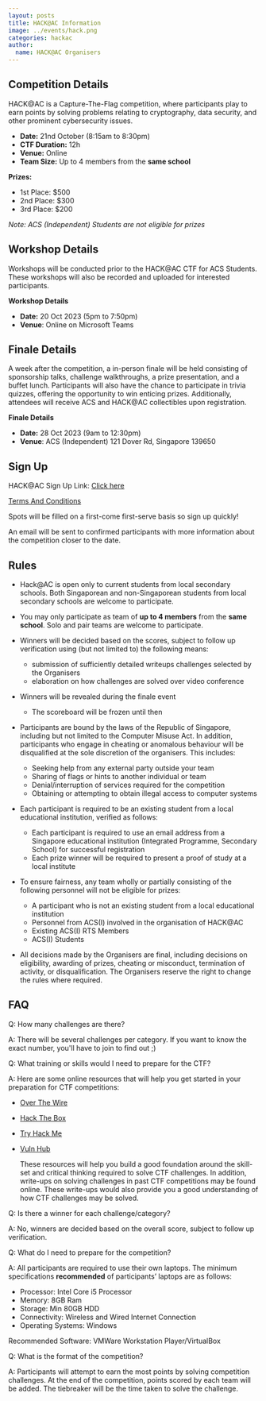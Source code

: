 ```yaml
---
layout: posts
title: HACK@AC Information
image: ../events/hack.png
categories: hackac
author:
  name: HACK@AC Organisers
---
```

## Competition Details

HACK@AC is a Capture-The-Flag competition, where participants play to earn points by solving problems relating to cryptography, data security, and other prominent cybersecurity issues.

* **Date:** 21nd October (8:15am to 8:30pm)
* **CTF Duration:** 12h
* **Venue:** Online
* **Team Size:** Up to 4 members from the **same school**

**Prizes:**
* 1st Place: $500
* 2nd Place: $300
* 3rd Place: $200

*Note: ACS (Independent) Students are not eligible for prizes*

## Workshop Details

Workshops will be conducted prior to the HACK@AC CTF for ACS Students. These workshops will also be recorded and uploaded for interested participants. 

**Workshop Details**  
* **Date:** 20 Oct 2023 (5pm to 7:50pm)
* **Venue**: Online on Microsoft Teams

## Finale Details

A week after the competition, a in-person finale will be held consisting of sponsorship talks, challenge walkthroughs, a prize presentation, and a buffet lunch. Participants will also have the chance to participate in trivia quizzes, offering the opportunity to win enticing prizes. Additionally, attendees will receive ACS and HACK@AC collectibles upon registration.

**Finale Details**  
* **Date:** 28 Oct 2023 (9am to 12:30pm)
* **Venue**: ACS (Independent) 121 Dover Rd, Singapore 139650

## Sign Up

HACK@AC Sign Up Link: [Click here](https://forms.office.com/r/ZEaq33D4mc)  

[Terms And Conditions](https://8059blank.github.io/hackac/HACK@AC-Conditions/)  

Spots will be filled on a first-come first-serve basis so sign up quickly!  

An email will be sent to confirmed participants with more information about the competition closer to the date.

## Rules

* Hack@AC is open only to current students from local secondary schools. Both Singaporean and non-Singaporean students from local secondary schools are welcome to participate.

* You may only participate as team of **up to 4 members** from the **same school**. Solo and pair teams are welcome to participate.

* Winners will be decided based on the scores, subject to follow up verification using (but not limited to) the following means:
  * submission of sufficiently detailed writeups challenges selected by the Organisers
  * elaboration on how challenges are solved over video conference

* Winners will be revealed during the finale event
  * The scoreboard will be frozen until then

* Participants are bound by the laws of the Republic of Singapore, including but not limited to the Computer Misuse Act. In addition, participants who engage in cheating or anomalous behaviour will be disqualified at the sole discretion of the organisers. This includes:
  * Seeking help from any external party outside your team
  * Sharing of flags or hints to another individual or team
  * Denial/interruption of services required for the competition
  * Obtaining or attempting to obtain illegal access to computer systems

* Each participant is required to be an existing student from a local educational institution, verified as follows:
  * Each participant is required to use an email address from a Singapore educational institution (Integrated Programme, Secondary School) for successful registration
  * Each prize winner will be required to present a proof of study at a local institute

* To ensure fairness, any team wholly or partially consisting of the following personnel will not be eligible for prizes:
  * A participant who is not an existing student from a local educational institution
  * Personnel from ACS(I) involved in the organisation of HACK@AC
  * Existing ACS(I) RTS Members
  * ACS(I) Students
  
* All decisions made by the Organisers are final, including decisions on eligibility, awarding of prizes, cheating or misconduct, termination of activity, or disqualification. The Organisers reserve the right to change the rules where required.

## FAQ

Q: How many challenges are there? 

A: There will be several challenges per category. If you want to know the exact number, you'll have to join to find out ;) 



Q: What training or skills would I need to prepare for the CTF? 

A: Here are some online resources that will help you get started in your preparation for CTF competitions:

* [Over The Wire](https://overthewire.org/wargames/)

* [Hack The Box](https://hackthebox.eu)

* [Try Hack Me](https://tryhackme.com)

* [Vuln Hub](https://vulnhub.com)

  These resources will help you build a good foundation around the skill-set and critical thinking required to solve CTF challenges. In addition, write-ups on solving challenges in past CTF competitions may be found online. These write-ups would also provide you a good understanding of how CTF challenges may be solved. 
  
  

Q: Is there a winner for each challenge/category? 

A: No, winners are decided based on the overall score, subject to follow up verification.



Q: What do I need to prepare for the competition?

A: All participants are required to use their own laptops. The minimum specifications **recommended** of participants’ laptops are as follows:

- Processor: Intel Core i5 Processor
- Memory: 8GB Ram
- Storage: Min 80GB HDD
- Connectivity: Wireless and Wired Internet Connection
- Operating Systems: Windows

Recommended Software: VMWare Workstation Player/VirtualBox



Q: What is the format of the competition?

A: Participants will attempt to earn the most points by solving competition challenges. At the end of the competition, points scored by each team will be added. The tiebreaker will be the time taken to solve the challenge.


